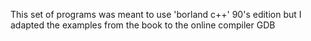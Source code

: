 This set of programs was meant to use 'borland c++' 90's edition but I adapted the examples from the book to the online compiler GDB 
